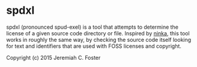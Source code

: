 # spdxl

spdxl (pronounced spud-exel) is a tool that attempts to determine the
license of a given source code directory or file. Inspired by [ninka](https://github.com/dmgerman/ninka),
this tool works in roughly the same way, by checking the source code
itself looking for text and identifiers that are used with FOSS
licenses and copyright. 



Copyright (c) 2015 Jeremiah C. Foster
